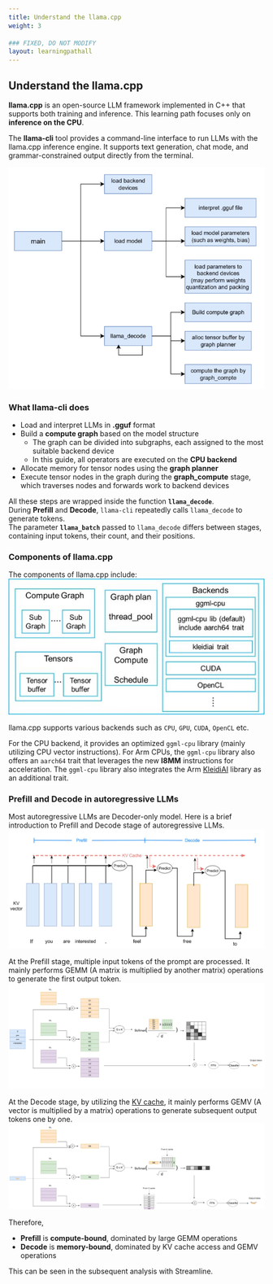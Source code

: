 ```yaml
---
title: Understand the llama.cpp
weight: 3

### FIXED, DO NOT MODIFY
layout: learningpathall
---
```


## Understand the llama.cpp

**llama.cpp** is an open-source LLM framework implemented in C++ that supports both training and inference.
This learning path focuses only on **inference on the CPU**.  

The **llama-cli** tool provides a command-line interface to run LLMs with the llama.cpp inference engine. 
It supports text generation, chat mode, and grammar-constrained output directly from the terminal.  

![text#center](images/llama_structure.png "Figure 1. Annotation String")

### What llama-cli does
- Load and interpret LLMs in **.gguf** format  
- Build a **compute graph** based on the model structure  
  - The graph can be divided into subgraphs, each assigned to the most suitable backend device  
  - In this guide, all operators are executed on the **CPU backend**  
- Allocate memory for tensor nodes using the **graph planner**  
- Execute tensor nodes in the graph during the **graph_compute** stage, which traverses nodes and forwards work to backend devices  

All these steps are wrapped inside the function **`llama_decode`**.  
During **Prefill** and **Decode**, `llama-cli` repeatedly calls `llama_decode` to generate tokens.  
The parameter **`llama_batch`** passed to `llama_decode` differs between stages, containing input tokens, their count, and their positions.  

### Components of llama.cpp
The components of llama.cpp include: 
![text#center](images/llama_componetns.jpg "Figure 2. llmama.cpp components")

llama.cpp supports various backends such as `CPU`, `GPU`, `CUDA`, `OpenCL` etc.

For the CPU backend, it provides an optimized `ggml-cpu` library (mainly utilizing CPU vector instructions). 
For Arm CPUs, the `ggml-cpu` library also offers an `aarch64` trait that leverages the new **I8MM** instructions for acceleration. 
The `ggml-cpu` library also integrates the Arm [KleidiAI](https://github.com/ARM-software/kleidiai) library as an additional trait.

### Prefill and Decode in autoregressive LLMs
Most autoregressive LLMs are Decoder-only model.
Here is a brief introduction to Prefill and Decode stage of autoregressive LLMs.
![text#center](images/llm_prefill_decode.jpg "Figure 3. Prefill and Decode stage")

At the Prefill stage, multiple input tokens of the prompt are processed.
It mainly performs GEMM (A matrix is multiplied by another matrix) operations to generate the first output token. 
![text#center](images/transformer_prefill.jpg "Figure 4. Prefill stage")

At the Decode stage, by utilizing the [KV cache](https://huggingface.co/blog/not-lain/kv-caching), it mainly performs GEMV (A vector is multiplied by a matrix) operations to generate subsequent output tokens one by one.
![text#center](images/transformer_decode.jpg "Figure 5. Decode stage")

Therefore, 
- **Prefill** is **compute-bound**, dominated by large GEMM operations  
- **Decode** is **memory-bound**, dominated by KV cache access and GEMV operations 

This can be seen in the subsequent analysis with Streamline.